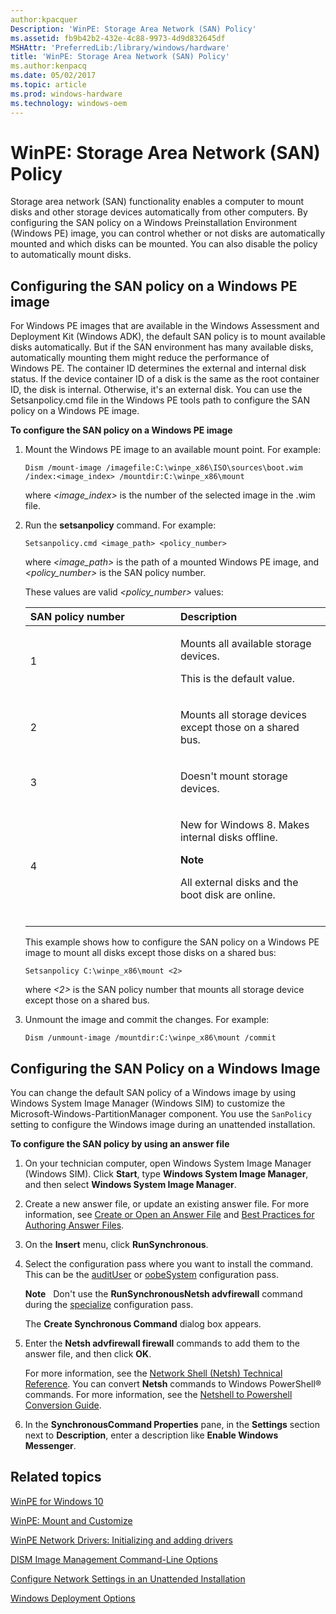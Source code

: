 ```yaml
---
author:kpacquer
Description: 'WinPE: Storage Area Network (SAN) Policy'
ms.assetid: fb9b42b2-432e-4c88-9973-4d9d832645df
MSHAttr: 'PreferredLib:/library/windows/hardware'
title: 'WinPE: Storage Area Network (SAN) Policy'
ms.author:kenpacq
ms.date: 05/02/2017
ms.topic: article
ms.prod: windows-hardware
ms.technology: windows-oem
---
```


# WinPE: Storage Area Network (SAN) Policy


Storage area network (SAN) functionality enables a computer to mount disks and other storage devices automatically from other computers. By configuring the SAN policy on a Windows Preinstallation Environment (Windows PE) image, you can control whether or not disks are automatically mounted and which disks can be mounted. You can also disable the policy to automatically mount disks.

## <span id="Configuring_the_SAN_policy_on_a_Windows_PE_image"></span><span id="configuring_the_san_policy_on_a_windows_pe_image"></span><span id="CONFIGURING_THE_SAN_POLICY_ON_A_WINDOWS_PE_IMAGE"></span>Configuring the SAN policy on a Windows PE image


For Windows PE images that are available in the Windows Assessment and Deployment Kit (Windows ADK), the default SAN policy is to mount available disks automatically. But if the SAN environment has many available disks, automatically mounting them might reduce the performance of Windows PE. The container ID determines the external and internal disk status. If the device container ID of a disk is the same as the root container ID, the disk is internal. Otherwise, it's an external disk. You can use the Setsanpolicy.cmd file in the Windows PE tools path to configure the SAN policy on a Windows PE image.

**To configure the SAN policy on a Windows PE image**

1.  Mount the Windows PE image to an available mount point. For example:

    ```
    Dism /mount-image /imagefile:C:\winpe_x86\ISO\sources\boot.wim /index:<image_index> /mountdir:C:\winpe_x86\mount
    ```

    where *&lt;image\_index&gt;* is the number of the selected image in the .wim file.

2.  Run the **setsanpolicy** command. For example:

    ```
    Setsanpolicy.cmd <image_path> <policy_number>
    ```

    where *&lt;image\_path&gt;* is the path of a mounted Windows PE image, and *&lt;policy\_number&gt;* is the SAN policy number.

    These values are valid *&lt;policy\_number&gt;* values:

    <table>
    <colgroup>
    <col width="50%" />
    <col width="50%" />
    </colgroup>
    <thead>
    <tr class="header">
    <th align="left">SAN policy number</th>
    <th align="left">Description</th>
    </tr>
    </thead>
    <tbody>
    <tr class="odd">
    <td align="left"><p>1</p></td>
    <td align="left"><p>Mounts all available storage devices.</p>
    <p>This is the default value.</p></td>
    </tr>
    <tr class="even">
    <td align="left"><p>2</p></td>
    <td align="left"><p>Mounts all storage devices except those on a shared bus.</p></td>
    </tr>
    <tr class="odd">
    <td align="left"><p>3</p></td>
    <td align="left"><p>Doesn't mount storage devices.</p></td>
    </tr>
    <tr class="even">
    <td align="left"><p>4</p></td>
    <td align="left"><p>New for Windows 8. Makes internal disks offline.</p>
    <div class="alert">
    <strong>Note</strong>  
    <p>All external disks and the boot disk are online.</p>
    </div>
    <div>
     
    </div></td>
    </tr>
    </tbody>
    </table>

    This example shows how to configure the SAN policy on a Windows PE image to mount all disks except those disks on a shared bus:

        Setsanpolicy C:\winpe_x86\mount <2>

    where *&lt;2&gt;* is the SAN policy number that mounts all storage device except those on a shared bus.

3.  Unmount the image and commit the changes. For example:

    ```
    Dism /unmount-image /mountdir:C:\winpe_x86\mount /commit
    ```

## <span id="Configuring_the_SAN_Policy_on_a_Windows_Image"></span><span id="configuring_the_san_policy_on_a_windows_image"></span><span id="CONFIGURING_THE_SAN_POLICY_ON_A_WINDOWS_IMAGE"></span>Configuring the SAN Policy on a Windows Image


You can change the default SAN policy of a Windows image by using Windows System Image Manager (Windows SIM) to customize the Microsoft-Windows-PartitionManager component. You use the `SanPolicy` setting to configure the Windows image during an unattended installation.

**To configure the SAN policy by using an answer file**

1.  On your technician computer, open Windows System Image Manager (Windows SIM). Click **Start**, type **Windows System Image Manager**, and then select **Windows System Image Manager**.

2.  Create a new answer file, or update an existing answer file. For more information, see [Create or Open an Answer File](https://msdn.microsoft.com/library/windows/hardware/dn915085) and [Best Practices for Authoring Answer Files](https://msdn.microsoft.com/library/windows/hardware/dn915073).

3.  On the **Insert** menu, click **RunSynchronous**.

4.  Select the configuration pass where you want to install the command. This can be the [auditUser](audituser.md) or [oobeSystem](oobesystem.md) configuration pass.

    **Note**  
    Don't use the **RunSynchronousNetsh advfirewall** command during the [specialize](specialize.md) configuration pass.

    The **Create Synchronous Command** dialog box appears.

5.  Enter the **Netsh advfirewall firewall** commands to add them to the answer file, and then click **OK**.

    For more information, see the [Network Shell (Netsh) Technical Reference](http://go.microsoft.com/fwlink/?LinkId=234733). You can convert **Netsh** commands to Windows PowerShell® commands. For more information, see the [Netshell to Powershell Conversion Guide](http://go.microsoft.com/fwlink/?LinkId=234734).

6.  In the **SynchronousCommand Properties** pane, in the **Settings** section next to **Description**, enter a description like **Enable Windows Messenger**.

## <span id="related_topics"></span>Related topics


[WinPE for Windows 10](winpe-intro.md)

[WinPE: Mount and Customize](winpe-mount-and-customize.md)

[WinPE Network Drivers: Initializing and adding drivers](winpe-network-drivers-initializing-and-adding-drivers.md)

[DISM Image Management Command-Line Options](dism-image-management-command-line-options-s14.md)

[Configure Network Settings in an Unattended Installation](configure-network-settings-in-an-unattended-installation.md)

[Windows Deployment Options](windows-deployment-options.md)

 

 






